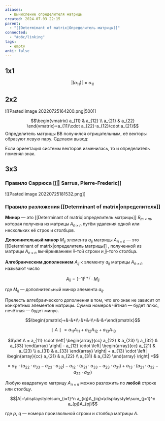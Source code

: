 ```yaml
---
aliases:
  - Вычисление определителя матрицы
created: 2024-07-03 22:15
parent:
  - "[[Determinant of matrix|Определитель матрицы]]"
connected:
  - "#обс/linking"
tags:
  - empty
anki: false
---
```

## 1х1
$$|(a_{11})| = a_{11}$$

## 2х2
![[Pasted image 20220725164200.png|500]]


$$\begin{vmatrix} a_{11} & a_{12} \\ a_{21} & a_{22} \end{vmatrix}=a_{11}\cdot a_{22}-a_{12}\cdot a_{21}$$
Определитель матрицы BB получился отрицательным, её векторы образуют левую пару. Сделаем вывод:

Если ориентация системы векторов изменилась, то и определитель поменял знак.

## 3x3 
### Правило Саррюса  [[👤 Sarrus, Pierre-Frederic]]
![[Pasted image 20220725181532.png]]

### Правило разложения [[Determinant of matrix|определителя]] 

**Минор** — это [[Determinant of matrix|определитель матрицы]]  $B_{m{\times}m}$, которая получена из матрицы $A_{n{\times}n}$ путём удаления одной или нескольких её строк и столбцов.

**Дополнительный минор** $M_{ij}$ элемента $a_{ij}$ матрицы $A_{n{\times}n}$ — это [[Determinant of matrix|определитель матрицы]] , полученной из матрицы $A_{n{\times}n}$ вычёркиванием $ii$-той строки и $jj$-того столбца.

**Алгебраическим дополнением** $A_{ij}$ к элементу $a_{ij}$ матрицы $A_{n{\times}n}$ называют число

$$A_{ij}=(-1)^{i+j}\cdot M_{ij}$$

где $M_{ij}$ — дополнительный минор элемента $a_{ij}$.

Прелесть алгебраического дополнения в том, что его знак не зависит от конкретных элементов матрицы. Сумма номеров чётная — будет плюс, нечётная — будет минус.

$$\begin{pmatrix}+&-&+\\-&+&-\\+&-&+\end{pmatrix}$$


$$∣A∣=a_{11}A_{11}+a_{12}A_{12}+a_{13}A_{13}$$

$$\det A = a_{11} \cdot \left| \begin{array}{cc} a_{22} & a_{23} \\ a_{32} & a_{33} \end{array} \right| - a_{12} \cdot \left| \begin{array}{cc} a_{21} & a_{23} \\ a_{31} & a_{33} \end{array} \right| + a_{13} \cdot \left| \begin{array}{cc} a_{21} & a_{22} \\ a_{31} & a_{32} \end{array} \right| =$$

$$= a_{11} \cdot (a_{22} \cdot a_{33} - a_{23} \cdot a_{32}) - a_{12} \cdot (a_{21} \cdot a_{33} - a_{23} \cdot a_{31}) + a_{13} \cdot (a_{21} \cdot a_{32} - a_{22} \cdot a_{31})$$



Любую квадратную матрицу $A_{n{\times}n}$ можно разложить по **любой** строке или столбцу.


$$|A|=\displaystyle\sum_{i=1}^n a_{iq}A_{iq}=\displaystyle\sum_{j=1}^n a_{pj}A_{pj}$$

где $p{,}\ {q}$ — номера произвольной строки и столбца матрицы $A$.